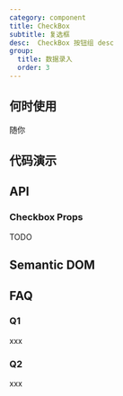 ```yaml
---
category: component
title: CheckBox
subtitle: 复选框
desc:  CheckBox 按钮组 desc
group:
  title: 数据录入
  order: 3
---
```


## 何时使用

随你

## 代码演示

<example src="./examples/basic.md" title="基本用法" />

<example src="./examples/disabled.md" title="禁用" disabled />

<example src="./examples/controlled.md" title="受控" />

## API

### Checkbox Props

TODO

## Semantic DOM

<semantic src="./examples/semantic.md" />

## FAQ

### Q1

xxx

### Q2

xxx
